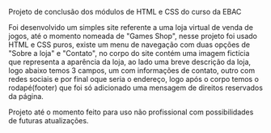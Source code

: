 Projeto de conclusão dos módulos de HTML e CSS do curso da EBAC

Foi desenvolvido um simples site referente a uma loja virtual de venda de jogos, até o momento nomeada de "Games Shop", nesse projeto foi usado HTML e CSS puros, existe um menu de navegação com duas opções de "Sobre a loja" e "Contato", no corpo do site contém uma imagem fictícia que representa a aparência da loja, ao lado uma breve descrição da loja, logo abaixo temos 3 campos, um com informações de contato, outro com redes sociais e por final oque seria o endereço, logo após o corpo temos o rodapé(footer) que foi só adicionado uma mensagem de direitos reservados da página.

Projeto até o momento feito para uso não profissional com possibilidades de futuras atualizações.


